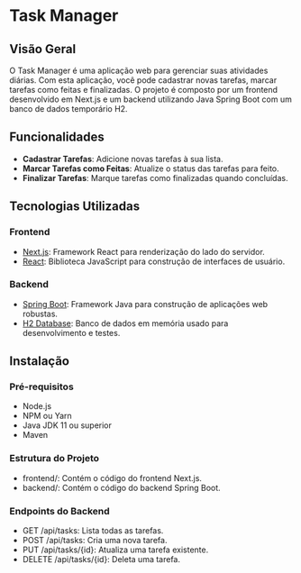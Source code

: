 # Task Manager

## Visão Geral

O Task Manager é uma aplicação web para gerenciar suas atividades diárias. Com esta aplicação, você pode cadastrar novas tarefas, marcar tarefas como feitas e finalizadas. O projeto é composto por um frontend desenvolvido em Next.js e um backend utilizando Java Spring Boot com um banco de dados temporário H2.

## Funcionalidades

- **Cadastrar Tarefas**: Adicione novas tarefas à sua lista.
- **Marcar Tarefas como Feitas**: Atualize o status das tarefas para feito.
- **Finalizar Tarefas**: Marque tarefas como finalizadas quando concluídas.

## Tecnologias Utilizadas

### Frontend

- [Next.js](https://nextjs.org/): Framework React para renderização do lado do servidor.
- [React](https://reactjs.org/): Biblioteca JavaScript para construção de interfaces de usuário.

### Backend

- [Spring Boot](https://spring.io/projects/spring-boot): Framework Java para construção de aplicações web robustas.
- [H2 Database](http://www.h2database.com/html/main.html): Banco de dados em memória usado para desenvolvimento e testes.

## Instalação

### Pré-requisitos

- Node.js
- NPM ou Yarn
- Java JDK 11 ou superior
- Maven

### Estrutura do Projeto

- frontend/: Contém o código do frontend Next.js.
- backend/: Contém o código do backend Spring Boot.

### Endpoints do Backend

- GET /api/tasks: Lista todas as tarefas.
- POST /api/tasks: Cria uma nova tarefa.
- PUT /api/tasks/{id}: Atualiza uma tarefa existente.
- DELETE /api/tasks/{id}: Deleta uma tarefa.

